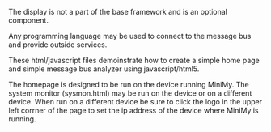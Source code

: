 The display is not a part of the base framework and is an optional component. 

Any programming language may be used to connect to the message bus and provide outside services. 

These html/javascript files demoinstrate how to create a simple home page and simple message bus analyzer using javascript/html5.

The homepage is designed to be run on the device running MiniMy. The system monitor (sysmon.html) may be 
run on the device or on a different device. When run on a different device be sure to click the logo in the upper left 
corrner of the page to set the ip address of the device where MiniMy is running.
